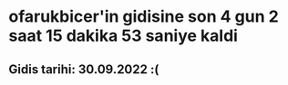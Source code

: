 # ofarukbicer'in gidisine son 4 gun 2 saat 15 dakika 53 saniye kaldi

## Gidis tarihi: 30.09.2022 :(